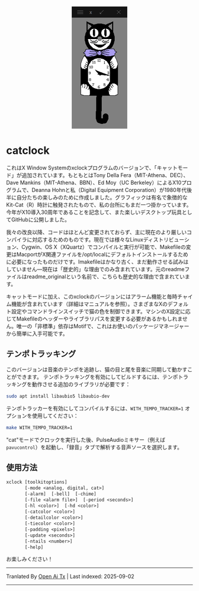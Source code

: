 <p align="center">
  <img src="https://raw.githubusercontent.com/BarkyTheDog/catclock/master/catclock.gif">
</p>

catclock
========

これはX Window Systemのxclockプログラムのバージョンで、「キャットモード」が追加されています。もともとはTony Della Fera（MIT-Athena、DEC）、Dave Mankins（MIT-Athena、BBN）、Ed Moy（UC Berkeley）によるX10プログラムで、Deanna Hohnと私（Digital Equipment Corporation）が1980年代後半に自分たちの楽しみのために作成しました。グラフィックは有名で象徴的なKit-Cat（R）時計に触発されたもので、私の台所にもまだ一つ掛かっています。今年がX10導入30周年であることを記念して、また楽しいデスクトップ玩具としてGitHubに公開しました。

我々の改良以降、コードはほとんど変更されておらず、主に現在のより厳しいコンパイラに対応するためのものです。現在では様々なLinuxディストリビューション、Cygwin、OS X（XQuartz）でコンパイルと実行が可能で、Makefileの変更はMacportがX関連ファイルを/opt/localにデフォルトインストールするために必要になったものだけです。Imakefileはかなり古く、まだ動作させる試みはしていません—現在は「歴史的」な理由でのみ含まれています。元のreadmeファイルはreadme_originalという名前で、こちらも歴史的な理由で含まれています。

キャットモードに加え、このxclockのバージョンにはアラーム機能と毎時チャイム機能が含まれています（詳細はマニュアルを参照）。さまざまなXのデフォルト設定やコマンドラインスイッチで猫の色を制御できます。マシンのX設定に応じてMakefileのヘッダーやライブラリパスを変更する必要があるかもしれません。唯一の「非標準」依存はMotifで、これはお使いのパッケージマネージャーから簡単に入手可能です。

## テンポトラッキング

このバージョンは音楽のテンポを追跡し、猫の目と尾を音楽に同期して動かすことができます。
テンポトラッキングを有効にしてビルドするには、テンポトラッキングを動作させる追加のライブラリが必要です：

```bash
sudo apt install libaubio5 libaubio-dev
```

テンポトラッカーを有効にしてコンパイルするには、`WITH_TEMPO_TRACKER=1` オプションを使用してください：

```bash
make WITH_TEMPO_TRACKER=1
```

"cat"モードでクロックを実行した後、PulseAudioミキサー（例えば `pavucontrol`）を起動し、「録音」タブで解析する音声ソースを選択します。

## 使用方法

```
xclock [toolkitoptions]
       [-mode <analog, digital, cat>]
       [-alarm]  [-bell]  [-chime]
       [-file <alarm file>]  [-period <seconds>]
       [-hl <color>]  [-hd <color>]
       [-catcolor <color>]
       [-detailcolor <color>]
       [-tiecolor <color>]
       [-padding <pixels>]
       [-update <seconds>]
       [-ntails <number>]
       [-help]
```

お楽しみください！



---


Tranlated By [Open Ai Tx](https://github.com/OpenAiTx/OpenAiTx) | Last indexed: 2025-09-02


---